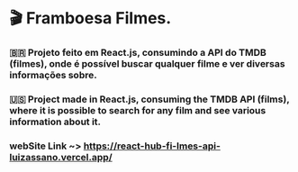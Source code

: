 # 🎬 Framboesa Filmes.

### 🇧🇷 Projeto feito em React.js, consumindo a API do TMDB (filmes), onde é possível buscar qualquer filme e ver diversas informações sobre.

### 🇺🇸 Project made in React.js, consuming the TMDB API (films), where it is possible to search for any film and see various information about it.
### webSite Link ~> https://react-hub-fi-lmes-api-luizassano.vercel.app/

